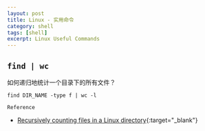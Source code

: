 ```yaml
---
layout: post
title: Linux - 实用命令
category: shell
tags: [shell]
excerpt: Linux Useful Commands
---
```


## `find | wc`  

如何递归地统计一个目录下的所有文件？  

``` shell
find DIR_NAME -type f | wc -l
```


`Reference`  

- [Recursively counting files in a Linux directory](https://stackoverflow.com/questions/9157138/recursively-counting-files-in-a-linux-directory){:target="_blank"}